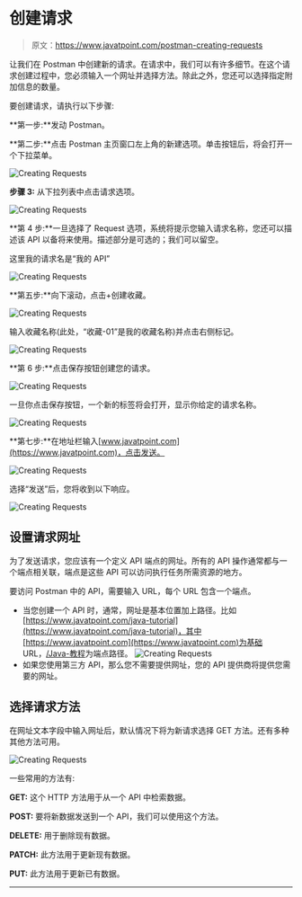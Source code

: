 # 创建请求

> 原文：<https://www.javatpoint.com/postman-creating-requests>

让我们在 Postman 中创建新的请求。在请求中，我们可以有许多细节。在这个请求创建过程中，您必须输入一个网址并选择方法。除此之外，您还可以选择指定附加信息的数量。

要创建请求，请执行以下步骤:

**第一步:**发动 Postman。

**第二步:**点击 Postman 主页窗口左上角的新建选项。单击按钮后，将会打开一个下拉菜单。

![Creating Requests](img/a009faf110b1534ba67f34ec28c8224b.png)

**步骤 3:** 从下拉列表中点击请求选项。

![Creating Requests](img/179ddb666107692a9c961e4bf7f9555b.png)

**第 4 步:**一旦选择了 Request 选项，系统将提示您输入请求名称，您还可以描述该 API 以备将来使用。描述部分是可选的；我们可以留空。

这里我的请求名是“我的 API”

![Creating Requests](img/c676f76100f19bdf57e9a4de2bea735a.png)

**第五步:**向下滚动，点击+创建收藏。

![Creating Requests](img/7b85c306accfe41da4eddcfef0d9565c.png)

输入收藏名称(此处，“收藏-01”是我的收藏名称)并点击右侧标记。

![Creating Requests](img/191dc6be4fd820bad1a2dba148726100.png)

**第 6 步:**点击保存按钮创建您的请求。

![Creating Requests](img/f3571ea23d340c9b5fab4d2436ae2266.png)

一旦你点击保存按钮，一个新的标签将会打开，显示你给定的请求名称。

![Creating Requests](img/183cd2955916c1d60c051b7134b6783d.png)

**第七步:**在地址栏输入[www.javatpoint.com](https://www.javatpoint.com)，点击发送。

![Creating Requests](img/f55b85443193afc0aa8492579428c99e.png)

选择“发送”后，您将收到以下响应。

![Creating Requests](img/9236d876c4583ab0fe4c6174493e8ce8.png)

## 设置请求网址

为了发送请求，您应该有一个定义 API 端点的网址。所有的 API 操作通常都与一个端点相关联，端点是这些 API 可以访问执行任务所需资源的地方。

要访问 Postman 中的 API，需要输入 URL，每个 URL 包含一个端点。

*   当您创建一个 API 时，通常，网址是基本位置加上路径。比如[https://www.javatpoint.com/java-tutorial](https://www.javatpoint.com/java-tutorial)，其中[https://www.javatpoint.com](https://www.javatpoint.com)为基础 URL，[/Java-教程](https://www.javatpoint.com/java-tutorial)为端点路径。
    ![Creating Requests](img/32571a2e0b2adb4ca4196a047a61ea87.png)
*   如果您使用第三方 API，那么您不需要提供网址，您的 API 提供商将提供您需要的网址。

## 选择请求方法

在网址文本字段中输入网址后，默认情况下将为新请求选择 GET 方法。还有多种其他方法可用。

![Creating Requests](img/132f7efeb6ea3f0242d25a469450d31b.png)

一些常用的方法有:

**GET:** 这个 HTTP 方法用于从一个 API 中检索数据。

**POST:** 要将新数据发送到一个 API，我们可以使用这个方法。

**DELETE:** 用于删除现有数据。

**PATCH:** 此方法用于更新现有数据。

**PUT:** 此方法用于更新已有数据。

* * *
